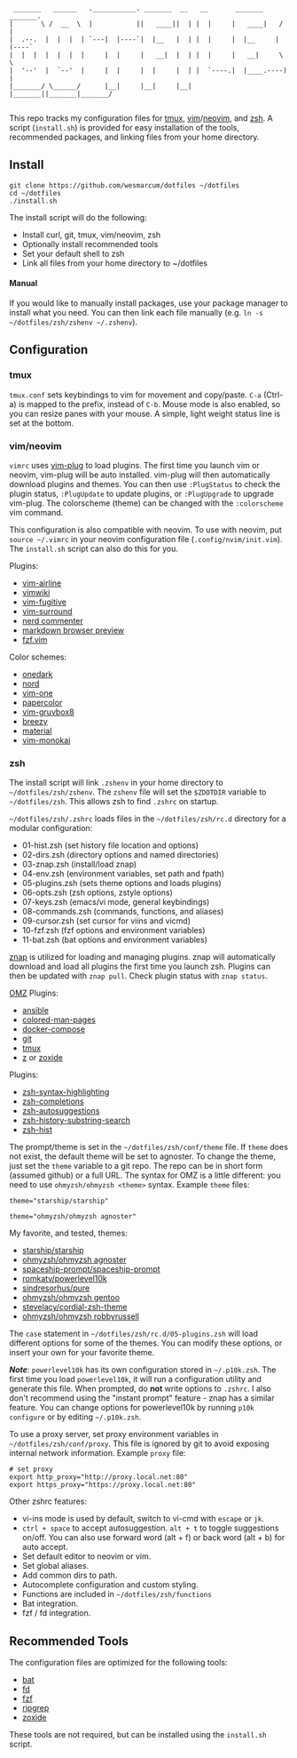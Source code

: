 ```
 _______   ______   .___________. _______  __   __       _______     _______.
|       \ /  __  \  |           ||   ____||  | |  |     |   ____|   /       |
|  .--.  |  |  |  | `---|  |----`|  |__   |  | |  |     |  |__     |   (----`
|  |  |  |  |  |  |     |  |     |   __|  |  | |  |     |   __|     \   \    
|  '--'  |  `--'  |     |  |     |  |     |  | |  `----.|  |____.----)   |   
|_______/ \______/      |__|     |__|     |__| |_______||_______|_______/    
                                                                             
``` 

This repo tracks my configuration files for [tmux](https://github.com/tmux/tmux), [vim](https://www.vim.org/)/[neovim](https://neovim.io/), and [zsh](https://www.zsh.org/).  A script (`install.sh`) is provided for easy installation of the tools, recommended packages, and linking files from your home directory.

## Install

```
git clone https://github.com/wesmarcum/dotfiles ~/dotfiles
cd ~/dotfiles
./install.sh
```
The install script will do the following:
* Install curl, git, tmux, vim/neovim, zsh
* Optionally install recommended tools
* Set your default shell to zsh
* Link all files from your home directory to ~/dotfiles

#### Manual

If you would like to manually install packages, use your package manager to install what you need.  You can then link each file manually (e.g. `ln -s ~/dotfiles/zsh/zshenv ~/.zshenv`).

## Configuration

### tmux

`tmux.conf` sets keybindings to vim for movement and copy/paste.  `C-a` (Ctrl-a) is mapped to the prefix, instead of `C-b`.  Mouse mode is also enabled, so you can resize panes with your mouse.  A simple, light weight status line is set at the bottom.

### vim/neovim

`vimrc` uses [vim-plug](https://github.com/junegunn/vim-plug) to load plugins.  The first time you launch vim or neovim, vim-plug will be auto installed.  vim-plug will then automatically download plugins and themes.  You can then use `:PlugStatus` to check the plugin status, `:PlugUpdate` to update plugins, or `:PlugUpgrade` to upgrade vim-plug.  The colorscheme (theme) can be changed with the `:colorscheme` vim command.

This configuration is also compatible with neovim.  To use with neovim, put `source ~/.vimrc` in your neovim configuration file (`.config/nvim/init.vim`).  The `install.sh` script can also do this for you.

Plugins:
- [vim-airline](https://github.com/vim-airline/vim-airline)
- [vimwiki](https://github.com/vimwiki/vimwiki)
- [vim-fugitive](https://github.com/tpope/vim-fugitive)
- [vim-surround](https://github.com/tpope/vim-surround)
- [nerd commenter](https://github.com/preservim/nerdcommenter)
- [markdown browser preview](https://github.com/iamcco/markdown-preview.nvim)
- [fzf.vim](https://github.com/junegunn/fzf.vim)

Color schemes:
- [onedark](https://github.com/joshdick/onedark.vim)
- [nord](https://github.com/arcticicestudio/nord-vim)
- [vim-one](https://github.com/rakr/vim-one)
- [papercolor](https://github.com/NLKNguyen/papercolor-theme)
- [vim-gruvbox8](https://github.com/lifepillar/vim-gruvbox8)
- [breezy](https://github.com/fneu/breezy)
- [material](https://github.com/kaicataldo/material.vim)
- [vim-monokai](https://github.com/crusoexia/vim-monokai)

### zsh

The install script will link `.zshenv` in your home directory to `~/dotfiles/zsh/zshenv`.  The `zshenv` file will set the `$ZDOTDIR` variable to `~/dotfiles/zsh`.  This allows zsh to find `.zshrc` on startup.  

`~/dotfiles/zsh/.zshrc` loads files in the `~/dotfiles/zsh/rc.d` directory for a modular configuration:
- 01-hist.zsh (set history file location and options)
- 02-dirs.zsh (directory options and named directories)
- 03-znap.zsh (install/load znap)
- 04-env.zsh (environment variables, set path and fpath)
- 05-plugins.zsh (sets theme options and loads plugins)
- 06-opts.zsh (zsh options, zstyle options)
- 07-keys.zsh (emacs/vi mode, general keybindings)
- 08-commands.zsh (commands, functions, and aliases)
- 09-cursor.zsh (set cursor for viins and vicmd)
- 10-fzf.zsh (fzf options and environment variables)
- 11-bat.zsh (bat options and environment variables)

[znap](https://github.com/marlonrichert/zsh-snap) is utilized for loading and managing plugins.  znap will automatically download and load all plugins the first time you launch zsh.  Plugins can then be updated with `znap pull`.  Check plugin status with `znap status`.

[OMZ](https://github.com/ohmyzsh/ohmyzsh) Plugins:
- [ansible](https://github.com/ohmyzsh/ohmyzsh/tree/master/plugins/ansible)
- [colored-man-pages](https://github.com/ohmyzsh/ohmyzsh/tree/master/plugins/colored-man-pages)
- [docker-compose](https://github.com/ohmyzsh/ohmyzsh/tree/master/plugins/docker-compose)
- [git](https://github.com/ohmyzsh/ohmyzsh/tree/master/plugins/git)
- [tmux](https://github.com/ohmyzsh/ohmyzsh/tree/master/plugins/tmux)
- [z](https://github.com/ohmyzsh/ohmyzsh/tree/master/plugins/z) or [zoxide](https://github.com/ohmyzsh/ohmyzsh/tree/master/plugins/zoxide)

Plugins:
- [zsh-syntax-highlighting](https://github.com/zsh-users/zsh-syntax-highlighting)
- [zsh-completions](https://github.com/zsh-users/zsh-completions)
- [zsh-autosuggestions](https://github.com/zsh-users/zsh-autosuggestions)
- [zsh-history-substring-search](https://github.com/zsh-users/zsh-history-substring-search)
- [zsh-hist](https://github.com/marlonrichert/zsh-hist)

The prompt/theme is set in the `~/dotfiles/zsh/conf/theme` file.  If `theme` does not exist, the default theme will be set to agnoster.  To change the theme, just set the `theme` variable to a git repo.  The repo can be in short form (assumed github) or a full URL.  The syntax for OMZ is a little different:  you need to use `ohmyzsh/ohmyzsh <theme>` syntax.  Example `theme` files:

```
theme="starship/starship"
```
```
theme="ohmyzsh/ohmyzsh agnoster"
```

My favorite, and tested, themes:

- [starship/starship](https://github.com/starship/starship)
- [ohmyzsh/ohmyzsh agnoster](https://github.com/ohmyzsh/ohmyzsh/wiki/Themes#agnoster)
- [spaceship-prompt/spaceship-prompt](https://github.com/spaceship-prompt/spaceship-prompt)
- [romkatv/powerlevel10k](https://github.com/romkatv/powerlevel10k)
- [sindresorhus/pure](https://github.com/sindresorhus/pure)
- [ohmyzsh/ohmyzsh gentoo](https://github.com/ohmyzsh/ohmyzsh/wiki/Themes#gentoo)
- [stevelacy/cordial-zsh-theme](https://github.com/stevelacy/cordial-zsh-theme)
- [ohmyzsh/ohmyzsh robbyrussell](https://github.com/ohmyzsh/ohmyzsh/wiki/Themes#robbyrussell)

The `case` statement in `~/dotfiles/zsh/rc.d/05-plugins.zsh` will load different options for some of the themes.  You can modify these options, or insert your own for your favorite theme.

___Note___: `powerlevel10k` has its own configuration stored in `~/.p10k.zsh`.  The first time you load `powerlevel10k`, it will run a configuration utility and generate this file.  When prompted, do **not** write options to `.zshrc`.  I also don't recommend using the "instant prompt" feature - znap has a similar feature.  You can change options for powerlevel10k by running `p10k configure` or by editing `~/.p10k.zsh`.

To use a proxy server, set proxy environment variables in `~/dotfiles/zsh/conf/proxy`.  This file is ignored by git to avoid exposing internal network information.  Example `proxy` file:

```
# set proxy
export http_proxy="http://proxy.local.net:80"
export https_proxy="https://proxy.local.net:80"
```

Other zshrc features:
- vi-ins mode is used by default, switch to vi-cmd with `escape` or `jk`.
- `ctrl + space` to accept autosuggestion.  `alt + t` to toggle suggestions on/off.  You can also use forward word (alt + f) or back word (alt + b) for auto accept.
- Set default editor to neovim or vim.
- Set global aliases.
- Add common dirs to path.
- Autocomplete configuration and custom styling.
- Functions are included in `~/dotfiles/zsh/functions`
- Bat integration.
- fzf / fd integration.

## Recommended Tools

The configuration files are optimized for the following tools:
- [bat](https://github.com/sharkdp/bat)
- [fd](https://github.com/sharkdp/fd)
- [fzf](https://github.com/junegunn/fzf)
- [ripgrep](https://github.com/BurntSushi/ripgrep)
- [zoxide](https://github.com/ajeetdsouza/zoxide)

These tools are not required, but can be installed using the `install.sh` script.
